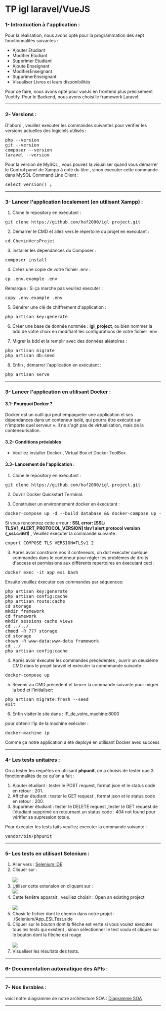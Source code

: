 <h1>TP igl laravel/VueJS</h1>
<h3>1- Introduction à l'application :  </h3>
<p>Pour la réalisation, nous avons opté pour la programmation des sept fonctionnalités suivantes : </p>
<ul>
 <li>Ajouter Etudiant</li>
 <li>Modifier Etudiant</li>
 <li>Supprimer Etudiant</li>
 <li>Ajoute Enseignant</li>
 <li>ModifierEnseignant</li>
 <li>SupprimerEnseignant</li>
 <li>Visualiser Livres et leurs disponibilités</li>
</ul> 
<p>Pour ce faire, nous avons opté pour vueJs en frontend plus précisément Vuetify. Pour le Backend, nous avons choisi le framework Laravel.</p>
<hr>
<h3>2- Versions :  </h3>
 <p> D'abord , veuillez executer les commandes suivantes pour vérifier les versions actuelles des logiciels utilisés : <p>
<div class="highlight highlight-source-shell">
<pre>php --version
git --version
composer --version
laravel --version</pre></div>
 <p>Pour la version de MySQL , vous pouvez la visualiser quand vous démarrer le Control panel de Xampp à coté du titre , sinon executer cette commande dans MySQL Command Line Client :</p>
 <div class="highlight highlight-source-shell">
<pre>select version() ;</pre></div>
</ul>
<hr>
<h3>3- Lancer l'application localement (en utilisant Xampp) :</h3>
<ol start="1"> 
 <li>Clone le repository en exécutant : </li>
</ol>
<div class="highlight highlight-source-shell">
<pre>git clone https://github.com/haf2000/igl_project.git</pre></div>
<ol start="2"> 
 <li>Démarrer le CMD et allez vers le répertoire du projet en executant : </li>
</ol>
<div class="highlight highlight-source-shell">
 <pre><span class="pl-smi">cd</span> <span class="pl-k">CheminVersProjet</span></pre></div>
 <ol start="3"> 
 <li>Installer les dépendances du Composer : </li>
</ol>
<div class="highlight highlight-source-shell">
 <pre>composer install</pre></div>
 <ol start="4"> 
 <li>Créez une copie de votre fichier .env : </li>
</ol>
<div class="highlight highlight-source-shell">
 <pre>cp .env.example .env</pre></div>
<p>Remarque : Si ça marche pas veuillez executer :</p> 
<div class="highlight highlight-source-shell">
 <pre>copy .env.example .env</pre></div>
<ol start="5"> 
 <li>Générer une clé de chiffrement d'application : </li>
</ol> 
<div class="highlight highlight-source-shell">
 <pre>php artisan key:generate</pre></div>
<ol start="6"> 
 <li>Créer une base de donnée nommée : <strong>igl_project</strong>, ou bien nommer la bdd de votre choix en modifiant les configurations de votre fichier .env </li>
</ol> 
<ol start="7"> 
 <li>Migrer la bdd et la remplir avec des données aléatoires : </li>
</ol> 
<div class="highlight highlight-source-shell">
 <pre>php artisan migrate
php artisan db:seed</pre></div>
<ol start="8"> 
 <li>Enfin , démarrer l'application en exécutant : </li>
</ol> 
<div class="highlight highlight-source-shell">
 <pre>php artisan serve</pre></div>
<hr>
<h3>3- Lancer l'application en utilisant Docker : </h3>
<h4>3.1- Pourquoi Docker ?</h4>
<p>Docker est un outil qui peut empaqueter une application et ses dépendances dans un conteneur isolé, qui pourra être exécuté sur n'importe quel serveur ». Il ne s'agit pas de virtualisation, mais de la conteneurisation.</p>
<h4>3.2- Conditions préalables</h4>
<ul>
 <li>Veuillez installer Docker , Virtual Box et Docker ToolBox.</li>
</ul>
<h4>3.3- Lancement de l'application : </h4>
<ol start="1"> 
 <li>Clone le repository en exécutant : </li>
</ol>
<div class="highlight highlight-source-shell">
<pre>git clone https://github.com/haf2000/igl_project.git</pre></div>
<ol start="2"> 
 <li>Ouvrir Docker Quickstart Terminal.</li>
</ol>
<ol start="3"> 
 <li>Construiser un environnement docker en éxecutant : </li>
</ol>
<div class="highlight highlight-source-shell">
<pre>docker-compose up -d --build database && docker-compose up -d --build app && docker-compose up -d --build web</pre></div>
<span>Si vous rencontrez cette erreur : <strong>SSL error: [SSL: TLSV1_ALERT_PROTOCOL_VERSION] tlsv1 alert protocol version (_ssl.c:661)</strong> , Veuillez executer la commande suivante : </span>
<div class="highlight highlight-source-shell">
<pre>export COMPOSE_TLS_VERSION=TLSv1_2</pre></div>
<ol start="3"> 
 <li>Aprés avoir construire nos 3 conteneurs, on doit executer quelque commandes dans le conteneur pour régler les problèmes de droits d'access et permissions aux différents repertoires en éxecutant ceci :</li>
</ol>
<div class="highlight highlight-source-shell">
<pre>docker exec -it app_esi bash</pre></div>
<p>Ensuite veuillez éxecuter ces commandes par séquences: </p>
<div class="highlight highlight-source-shell">
<pre>php artisan key:generate
php artisan config:cache
php artisan route:cache 
cd storage 
mkdir framework
cd framework
mkdir sessions cache views
cd ../../
chmod -R 777 storage
cd storage 
chown -R www-data:www-data framework
cd ../
php artisan config:cache
</pre></div>
<ol start="4"> 
 <li>Aprés avoir éxecuter les commandes précédentes , ouvrir un deuxième CMD dans le projet laravel et exécuter la commmande suivante :</li>
</ol>
<div class="highlight highlight-source-shell">
<pre>docker-compose up</pre></div>
<ol start="5"> 
 <li>Revenir au CMD précédent et lancer la commande suivante pour migrer la bdd et l'initialiser:</li>
</ol>
<div class="highlight highlight-source-shell">
<pre>php artisan migrate:fresh --seed
exit</pre></div>
<ol start="6"> 
 <li>Enfin visiter le site dans : IP_de_votre_machine:8000</li>
</ol>
<p>pour obtenir l'ip de la machine exécuter : <pre>docker-machine ip</pre></p>
<p>Comme ça notre application a été deployé en utilisant Docker avec success</p>
<hr>
<h3>4- Les tests unitaires : </h3>
<p>On a tester les requêtes en utilisant <strong>phpunit</strong>, on a choisis de tester que 3 fonctionnalités de ce qu'on a fait : </p>
<ol start="1">
 <li>Ajouter étudiant : tester le POST request, format json et le status code en retour : 201.</li>
 <li>Afficher étudiant : tester le GET request , format json et le status code en retour : 200.</li>
 <li>Supprimer étudiant :  tester le DELETE request ,tester le GET request de l'étudiant supprimé en retournant un status code : 404 not found pour vérifier sa supression totale.</li>
</ol>
<p>Pour éxecuter les tests faits veuillez executer la commande suivante : </p>
<div class="highlight highlight-source-shell">
 <pre>vendor/bin/phpunit</pre></div>
<hr>
<h3>5- Les tests en utilisant Selenium : </h3>
<ol start="1">
<li> Aller vers : <a href="https://chrome.google.com/webstore/detail/selenium-ide/mooikfkahbdckldjjndioackbalphokd">Selenium IDE</a></li>
 <li> Cliquer sur :<br><br> <img src ="https://github.com/haf2000/igl_livrabes/blob/master/img/AjouterEx.PNG"/></li>
 <li> Utiliser cette extension en cliquant sur : <br><img src="https://github.com/haf2000/igl_livrabes/blob/master/img/SE.PNG"/></li>
 <li> Cette fenêtre apparait , veuillez choisir : Open an existing project <br><br><img src="https://github.com/haf2000/igl_livrabes/blob/master/img/SE_fenetre.PNG"/></li>
 <li>Chosir le fichier dont le chemin dans notre projet : ./Selenium/App_ESI_Test.side</li>
 <li>Cliquer sur le bouton dont la flèche est verte si vous voulez executer tous les tests qui existent , sinon sélectionner le test voulu et cliquer sur le bouton dont la flèche est rouge <br><br><img src="https://github.com/haf2000/igl_livrabes/blob/master/img/fenetre.PNG"/></li>
 <li>Visualiser les résultats des tests.</li>
</ol>
<hr>
<h3>6- Documentation automatique des APIs : </h3>
<hr>
<h3>7- Nos livrables : </h3>
<p>voici notre diagramme de notre architecture SOA : <a href="https://github.com/haf2000/igl_livrabes/blob/master/Architecture%20de%20l'application.pdf">Diagramme SOA</a> </p>
<hr>











